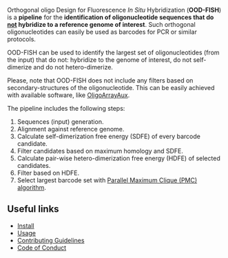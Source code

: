 Orthogonal oligo Design for Fluorescence *In Situ* Hybridization (**OOD-FISH**) is a **pipeline** for the <b>identification of oligonucleotide sequences that do <u>not</u> hybridize to a reference genome of interest</b>. Such orthogonal oligonucleotides can easily be used as barcodes for PCR or similar protocols.

OOD-FISH can be used to identify the largest set of oligonucleotides (from the input) that do not: hybridize to the genome of interest, do not self-dimerize and do not hetero-dimerize.

Please, note that OOD-FISH does not include any filters based on secondary-structures of the oligonucleotide. This can be easily achieved with available software, like [OligoArrayAux](http://unafold.rna.albany.edu/?q=DINAMelt/OligoArrayAux).

The pipeline includes the following steps:

1. Sequences (input) generation.
2. Alignment against reference genome.
3. Calculate self-dimerization free energy (SDFE) of every barcode candidate.
4. Filter candidates based on maximum homology and SDFE.
5. Calculate pair-wise hetero-dimerization free energy (HDFE) of selected candidates.
6. Filter based on HDFE.
7. Select largest barcode set with [Parallel Maximum Clique (PMC) algorithm](https://github.com/ryanrossi/pmc).

## Useful links

* [Install](https://ggirelli.github.io/ood-fish/install)
* [Usage](https://ggirelli.github.io/ood-fish/usage)
* [Contributing Guidelines](https://ggirelli.github.io/ood-fish/contributing)
* [Code of Conduct](https://ggirelli.github.io/ood-fish/code_of_conduct)